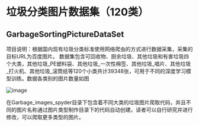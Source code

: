 # 垃圾分类图片数据集（120类）
## GarbageSortingPictureDataSet
项目说明：根据国内现有垃圾分类标准使用网络爬虫的方式进行数据采集，采集的目标URL为百度图片。
数据集包含可回收物、厨余垃圾、其他垃圾和有害垃圾四个大类，其他垃圾_PE塑料袋、其他垃圾_一次性棉签、其他垃圾_唱片、其他垃圾_打火机、其他垃圾_滚筒纸等120个小类共计39348张，可用于不同的深度学习模型训练。数据各类别的图片数量如图




![image](https://user-images.githubusercontent.com/131667281/234495204-97142548-b47f-4027-84d2-ade5be62bafa.png)


在Garbage_images_spyder目录下包含着不同大类的垃圾图片爬取代码，并且不同的图片名称通过图片类型制作目录下的代码自动创建。读者可以自行研究并进行修改，可以爬取更多类型的图片。

